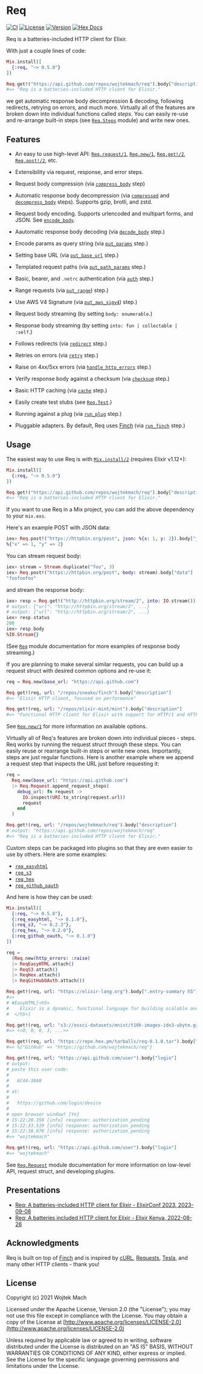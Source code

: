 # Req

[![CI](https://github.com/wojtekmach/req/actions/workflows/ci.yml/badge.svg)](https://github.com/wojtekmach/req/actions/workflows/ci.yml)
[![License](https://img.shields.io/hexpm/l/req.svg)](https://github.com/wojtekmach/req/blob/main/LICENSE.md)
[![Version](https://img.shields.io/hexpm/v/req.svg)](https://hex.pm/packages/req)
[![Hex Docs](https://img.shields.io/badge/documentation-gray.svg)](https://hexdocs.pm/req)

Req is a batteries-included HTTP client for Elixir.

With just a couple lines of code:

```elixir
Mix.install([
  {:req, "~> 0.5.0"}
])

Req.get!("https://api.github.com/repos/wojtekmach/req").body["description"]
#=> "Req is a batteries-included HTTP client for Elixir."
```

we get automatic response body decompression & decoding, following redirects, retrying on errors,
and much more. Virtually all of the features are broken down into individual functions called
_steps_. You can easily re-use and re-arrange built-in steps (see [`Req.Steps`] module) and
write new ones.

## Features

  * An easy to use high-level API: [`Req.request/1`], [`Req.new/1`], [`Req.get!/2`], [`Req.post!/2`], etc.

  * Extensibility via request, response, and error steps.

  * Request body compression (via [`compress_body`] step)

  * Automatic response body decompression (via [`compressed`] and [`decompress_body`] steps). Supports gzip, brotli, and zstd.

  * Request body encoding. Supports urlencoded and multipart forms, and JSON. See [`encode_body`].

  * Aautomatic response body decoding (via [`decode_body`] step.)

  * Encode params as query string (via [`put_params`] step.)

  * Setting base URL (via [`put_base_url`] step.)

  * Templated request paths (via [`put_path_params`] step.)

  * Basic, bearer, and `.netrc` authentication (via [`auth`] step.)

  * Range requests (via [`put_range`]) step.)

  * Use AWS V4 Signature (via [`put_aws_sigv4`]) step.)

  * Request body streaming (by setting `body: enumerable`.)

  * Response body streaming (by setting `into: fun | collectable | :self`.)

  * Follows redirects (via [`redirect`] step.)

  * Retries on errors (via [`retry`] step.)

  * Raise on 4xx/5xx errors (via [`handle_http_errors`] step.)

  * Verify response body against a checksum (via [`checksum`] step.)

  * Basic HTTP caching (via [`cache`] step.)

  * Easily create test stubs (see [`Req.Test`].)

  * Running against a plug (via [`run_plug`] step.)

  * Pluggable adapters. By default, Req uses [Finch] (via [`run_finch`] step.)

## Usage

The easiest way to use Req is with [`Mix.install/2`] (requires Elixir v1.12+):

```elixir
Mix.install([
  {:req, "~> 0.5.0"}
])

Req.get!("https://api.github.com/repos/wojtekmach/req").body["description"]
#=> "Req is a batteries-included HTTP client for Elixir."
```

If you want to use Req in a Mix project, you can add the above dependency to your `mix.exs`.

Here's an example POST with JSON data:

```elixir
iex> Req.post!("https://httpbin.org/post", json: %{x: 1, y: 2}).body["json"]
%{"x" => 1, "y" => 2}
```

You can stream request body:

```elixir
iex> stream = Stream.duplicate("foo", 3)
iex> Req.post!("https://httpbin.org/post", body: stream).body["data"]
"foofoofoo"
```

and stream the response body:

```elixir
iex> resp = Req.get!("http://httpbin.org/stream/2", into: IO.stream())
# output: {"url": "http://httpbin.org/stream/2", ...}
# output: {"url": "http://httpbin.org/stream/2", ...}
iex> resp.status
200
iex> resp.body
%IO.Stream{}
```

(See [`Req`] module documentation for more examples of response body streaming.)

If you are planning to make several similar requests, you can build up a request struct with
desired common options and re-use it:

```elixir
req = Req.new(base_url: "https://api.github.com")

Req.get!(req, url: "/repos/sneako/finch").body["description"]
#=> "Elixir HTTP client, focused on performance"

Req.get!(req, url: "/repos/elixir-mint/mint").body["description"]
#=> "Functional HTTP client for Elixir with support for HTTP/1 and HTTP/2."
```

See [`Req.new/1`] for more information on available options.

Virtually all of Req's features are broken down into individual pieces - steps. Req works by running
the request struct through these steps. You can easily reuse or rearrange built-in steps or write new
ones. Importantly, steps are just regular functions. Here is another example where we append a request
step that inspects the URL just before requesting it:

```elixir
req =
  Req.new(base_url: "https://api.github.com")
  |> Req.Request.append_request_steps(
    debug_url: fn request ->
      IO.inspect(URI.to_string(request.url))
      request
    end
  )

Req.get!(req, url: "/repos/wojtekmach/req").body["description"]
# output: "https://api.github.com/repos/wojtekmach/req"
#=> "Req is a batteries-included HTTP client for Elixir."
```

Custom steps can be packaged into plugins so that they are even easier to use by others.
Here are some examples:

  * [`req_easyhtml`]
  * [`req_s3`]
  * [`req_hex`]
  * [`req_github_oauth`]

And here is how they can be used:

```elixir
Mix.install([
  {:req, "~> 0.5.0"},
  {:req_easyhtml, "~> 0.1.0"},
  {:req_s3, "~> 0.2.3"},
  {:req_hex, "~> 0.2.0"},
  {:req_github_oauth, "~> 0.1.0"}
])

req =
  (Req.new(http_errors: :raise)
  |> ReqEasyHTML.attach()
  |> ReqS3.attach()
  |> ReqHex.attach()
  |> ReqGitHubOAuth.attach())

Req.get!(req, url: "https://elixir-lang.org").body[".entry-summary h5"]
#=>
# #EasyHTML[<h5>
#    Elixir is a dynamic, functional language for building scalable and maintainable applications.
#  </h5>]

Req.get!(req, url: "s3://ossci-datasets/mnist/t10k-images-idx3-ubyte.gz").body
#=> <<0, 0, 8, 3, ...>>

Req.get!(req, url: "https://repo.hex.pm/tarballs/req-0.1.0.tar").body["metadata.config"]["links"]
#=> %{"GitHub" => "https://github.com/wojtekmach/req"}

Req.get!(req, url: "https://api.github.com/user").body["login"]
# output:
# paste this user code:
#
#   6C44-30A8
#
# at:
#
#   https://github.com/login/device
#
# open browser window? [Yn]
# 15:22:28.350 [info] response: authorization_pending
# 15:22:33.519 [info] response: authorization_pending
# 15:22:38.678 [info] response: authorization_pending
#=> "wojtekmach"

Req.get!(req, url: "https://api.github.com/user").body["login"]
#=> "wojtekmach"
```

See [`Req.Request`] module documentation for more information on low-level API, request struct, and developing plugins.

## Presentations

  * [Req: A batteries-included HTTP client for Elixir - ElixirConf 2023, 2023-09-08](https://www.youtube.com/watch?v=owz2QacFuoQ "ElixirConf 2023 - Wojtek Mach - Req - a batteries-included HTTP client for Elixir")
  * [Req: A batteries included HTTP client for Elixir - Elixir Kenya, 2022-08-26](https://www.youtube.com/watch?v=NxWgvHRN6mI "Req: A batteries included HTTP client for Elixir")

## Acknowledgments

Req is built on top of [Finch] and is inspired by [cURL], [Requests], [Tesla], and many other HTTP clients - thank you!

## License

Copyright (c) 2021 Wojtek Mach

Licensed under the Apache License, Version 2.0 (the "License");
you may not use this file except in compliance with the License.
You may obtain a copy of the License at [http://www.apache.org/licenses/LICENSE-2.0](http://www.apache.org/licenses/LICENSE-2.0)

Unless required by applicable law or agreed to in writing, software
distributed under the License is distributed on an "AS IS" BASIS,
WITHOUT WARRANTIES OR CONDITIONS OF ANY KIND, either express or implied.
See the License for the specific language governing permissions and
limitations under the License.

[`Req.request/1`]:       https://hexdocs.pm/req/Req.html#request/1
[`Req.new/1`]:           https://hexdocs.pm/req/Req.html#new/1
[`Req.get!/2`]:          https://hexdocs.pm/req/Req.html#get!/2
[`Req.post!/2`]:         https://hexdocs.pm/req/Req.html#post!/2
[`Req`]:                 https://hexdocs.pm/req
[`Req.Request`]:         https://hexdocs.pm/req/Req.Request.html
[`Req.Steps`]:           https://hexdocs.pm/req/Req.Steps.html
[`Req.Test`]:            https://hexdocs.pm/req/Req.Test.html

[`auth`]:               https://hexdocs.pm/req/Req.Steps.html#auth/1
[`cache`]:              https://hexdocs.pm/req/Req.Steps.html#cache/1
[`compress_body`]:      https://hexdocs.pm/req/Req.Steps.html#compress_body/1
[`compressed`]:         https://hexdocs.pm/req/Req.Steps.html#compressed/1
[`decode_body`]:        https://hexdocs.pm/req/Req.Steps.html#decode_body/1
[`decompress_body`]:    https://hexdocs.pm/req/Req.Steps.html#decompress_body/1
[`encode_body`]:        https://hexdocs.pm/req/Req.Steps.html#encode_body/1
[`redirect`]:           https://hexdocs.pm/req/Req.Steps.html#redirect/1
[`handle_http_errors`]: https://hexdocs.pm/req/Req.Steps.html#handle_http_errors/1
[`output`]:             https://hexdocs.pm/req/Req.Steps.html#output/1
[`put_base_url`]:       https://hexdocs.pm/req/Req.Steps.html#put_base_url/1
[`put_params`]:         https://hexdocs.pm/req/Req.Steps.html#put_params/1
[`put_path_params`]:    https://hexdocs.pm/req/Req.Steps.html#put_path_params/1
[`run_plug`]:           https://hexdocs.pm/req/Req.Steps.html#run_plug/1
[`put_range`]:          https://hexdocs.pm/req/Req.Steps.html#put_range/1
[`put_user_agent`]:     https://hexdocs.pm/req/Req.Steps.html#put_user_agent/1
[`retry`]:              https://hexdocs.pm/req/Req.Steps.html#retry/1
[`run_finch`]:          https://hexdocs.pm/req/Req.Steps.html#run_finch/1
[`checksum`]:           https://hexdocs.pm/req/Req.Steps.html#checksum/1
[`put_aws_sigv4`]:       https://hexdocs.pm/req/Req.Steps.html#put_aws_sigv4/1

[Finch]: https://github.com/sneako/finch
[cURL]: https://curl.se
[Requests]: https://docs.python-requests.org/en/master/
[Tesla]: https://github.com/elixir-tesla/tesla
[`req_easyhtml`]: https://github.com/wojtekmach/req_easyhtml
[`req_s3`]: https://github.com/wojtekmach/req_s3
[`req_hex`]: https://github.com/wojtekmach/req_hex
[`req_github_oauth`]: https://github.com/wojtekmach/req_github_oauth
[`Mix.install/2`]: https://hexdocs.pm/mix/Mix.html#install/2
